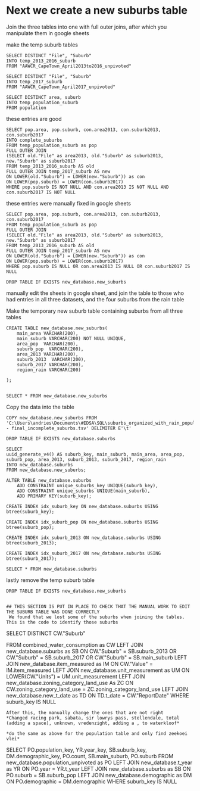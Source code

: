 # Next we create a new suburbs table


Join the three tables into one with full outer joins, after which you manipulate them in google sheets

make the temp suburb tables
```
SELECT DISTINCT "File", "Suburb"
INTO temp_2013_2016_suburb
FROM "AAWCR_CapeTown_April2013to2016_unpivoted"

SELECT DISTINCT "File", "Suburb"
INTO temp_2017_suburb
FROM "AAWCR_CapeTown_April2017_unpivoted"

SELECT DISTINCT area, suburb
INTO temp_population_suburb
FROM population
```
these entries are good

```
SELECT pop.area, pop.suburb, con.area2013, con.suburb2013, con.suburb2017
INTO complete_suburbs
FROM temp_population_suburb as pop
FULL OUTER JOIN
(SELECT old."File" as area2013, old."Suburb" as suburb2013, new."Suburb" as suburb2017
FROM temp_2013_2016_suburb AS old
FULL OUTER JOIN temp_2017_suburb AS new
ON LOWER(old."Suburb") = LOWER(new."Suburb")) as con
ON LOWER(pop.suburb) = LOWER(con.suburb2017)
WHERE pop.suburb IS NOT NULL AND con.area2013 IS NOT NULL AND con.suburb2017 IS NOT NULL
```
these entries were manually fixed in google sheets

```
SELECT pop.area, pop.suburb, con.area2013, con.suburb2013, con.suburb2017
FROM temp_population_suburb as pop
FULL OUTER JOIN
(SELECT old."File" as area2013, old."Suburb" as suburb2013, new."Suburb" as suburb2017
FROM temp_2013_2016_suburb AS old
FULL OUTER JOIN temp_2017_suburb AS new
ON LOWER(old."Suburb") = LOWER(new."Suburb")) as con
ON LOWER(pop.suburb) = LOWER(con.suburb2017)
WHERE pop.suburb IS NULL OR con.area2013 IS NULL OR con.suburb2017 IS NULL

DROP TABLE IF EXISTS new_database.new_suburbs
```
manually edit the sheets in google sheet, and join the table to those who had entries in all three datasets, and the four suburbs from the rain table

Make the temporary new suburb table containing suburbs from all three tables
```
CREATE TABLE new_database.new_suburbs(
    main_area VARCHAR(200), 
    main_suburb VARCHAR(200) NOT NULL UNIQUE,
    area_pop  VARCHAR(200), 
    suburb_pop  VARCHAR(200), 
    area_2013 VARCHAR(200), 
    suburb_2013  VARCHAR(200), 
    suburb_2017 VARCHAR(200), 
    region_rain VARCHAR(200)

);


SELECT * FROM new_database.new_suburbs
```
Copy the data into the table 
```
COPY new_database.new_suburbs FROM 'C:\Users\andries\Documents\#EDSA\SQL\suburbs_organized_with_rain_population_consumption - final_incomplete_suburbs.tsv' DELIMITER E'\t'

DROP TABLE IF EXISTS new_database.suburbs

SELECT 
uuid_generate_v4() AS suburb_key, main_suburb, main_area, area_pop, suburb_pop, area_2013, suburb_2013, suburb_2017, region_rain
INTO new_database.suburbs
FROM new_database.new_suburbs;

ALTER TABLE new_database.suburbs 
	ADD CONSTRAINT unique_suburbs_key UNIQUE(suburb_key),
    ADD CONSTRAINT unique_suburbs UNIQUE(main_suburb),
    ADD PRIMARY KEY(suburb_key);

CREATE INDEX idx_suburb_key ON new_database.suburbs USING btree(suburb_key);

CREATE INDEX idx_suburb_pop ON new_database.suburbs USING btree(suburb_pop);

CREATE INDEX idx_suburb_2013 ON new_database.suburbs USING btree(suburb_2013);

CREATE INDEX idx_suburb_2017 ON new_database.suburbs USING btree(suburb_2017);

SELECT * FROM new_database.suburbs
```
lastly remove the temp suburb table
```
DROP TABLE IF EXISTS new_database.new_suburbs


## THIS SECTION IS PUT IN PLACE TO CHECK THAT THE MANUAL WORK TO EDIT THE SUBURB TABLE WAS DONE CORRECTLY
 We found that we lost some of the suburbs when joining the tables. This is the code to identify those suburbs
```
SELECT DISTINCT
CW."Suburb"

FROM combined_water_consumption as CW
LEFT JOIN new_database.suburbs as SB
ON CW."Suburb" = SB.suburb_2013 OR CW."Suburb" = SB.suburb_2017 OR  CW."Suburb" = SB.main_suburb
LEFT JOIN new_database.item_measured as IM
ON CW."Value" = IM.item_measured
LEFT JOIN new_database.unit_measurement as UM
ON LOWER(CW."Units") = UM.unit_measurement
LEFT JOIN new_database.zoning_category_land_use As ZC
ON CW.zoning_category_land_use = ZC.zoning_category_land_use
LEFT JOIN new_database.new_t_date as TD
ON TD.t_date = CW."ReportDate"
WHERE suburb_key IS NULL
```
After this, the manually change the ones that are not right
*Changed racing park, sabata, sir lowrys pass, stellendale, total (adding a space), unknown, vredenzight, adding a , to waterkloof*

*do the same as above for the population table and only find zeekoei vlei*
```
SELECT PO.population_key, YR.year_key, SB.suburb_key, DM.demographic_key, PO.count, SB.main_suburb, PO.suburb
FROM new_database.population_unpivoted as PO
LEFT JOIN new_database.t_year as YR
ON PO.year = YR.t_year
LEFT JOIN new_database.suburbs as SB
ON PO.suburb = SB.suburb_pop
LEFT JOIN new_database.demographic as DM
ON PO.demographic = DM.demographic
WHERE suburb_key IS NULL
```

